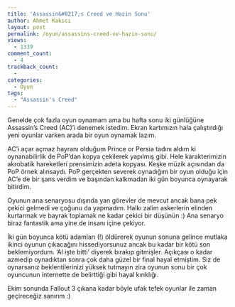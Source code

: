 ```yaml
---
title: 'Assassin&#8217;s Creed ve Hazin Sonu'
author: Ahmet Kakıcı
layout: post
permalink: /oyun/assassins-creed-ve-hazin-sonu/
views:
  - 1339
comment_count:
  - 4
trackback_count:
  - 
categories:
  - Oyun
tags:
  - "Assassin's Creed"
---
```

Genelde çok fazla oyun oynamam ama bu hafta sonu iki günlüğüne Assassin&#8217;s Creed (AC)&#8217;i denemek istedim. Ekran kartımızın hala çalıştırdığı yeni oyunlar varken arada bir oyun oynamak lazım.

AC&#8217;i açar açmaz hayranı olduğum Prince or Persia tadını aldım ki oynanabilirlik de PoP&#8217;dan kopya çekilerek yapılmış gibi. Hele karakterimizin akrobatik hareketleri prensimizin adeta kopyası. Keşke müzik açısından da PoP örnek alınsaydı. PoP gerçekten severek oynadığım bir oyun olduğu için AC&#8217;e de bir şans verdim ve başından kalkmadan iki gün boyunca oynayarak bitirdim.

<!--more-->

Oyunun ana senaryosu dışında yan görevler de mevcut ancak bana pek çekici gelmedi ve çoğunu da yapmadım. Halkı zalim askerlerin elinden kurtarmak ve bayrak toplamak ne kadar çekici bir düşünün :) Ana senaryo biraz fantastik ama yine de insanı içine çekiyor.

İki gün boyunca kötü adamları (!) öldürerek oyunun sonuna gelince mutlaka ikinci oyunun çıkacağını hissediyorsunuz ancak bu kadar bir kötü son beklemiyordum. &#8216;Al işte bitti&#8217; diyerek bırakıp gitmişler. Açıkçası o kadar azmedip oynadıktan sonra çok daha güzel bir final hayal etmiştim. Siz de oynarsanız beklentilerinizi yüksek tutmayın zira oyunun sonu bir çok oyuncunun internette de belirttiği gibi hayal kırıklığı.

Ekim sonunda Fallout 3 çıkana kadar böyle ufak tefek oyunlar ile zaman geçireceğiz sanırım :)